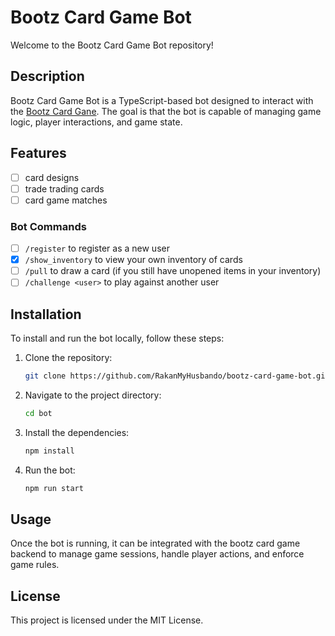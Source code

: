 # Bootz Card Game Bot

Welcome to the Bootz Card Game Bot repository!

## Description
Bootz Card Game Bot is a TypeScript-based bot designed to interact with the [Bootz Card Gane](https://github.com/RakanMyHusbando/bootz-card-game). The goal is that the bot is capable of managing game logic, player interactions, and game state. 

## Features
- [ ] card designs
- [ ] trade trading cards
- [ ] card game matches

### Bot Commands
- [ ] `/register` to register as a new user
- [x] `/show_inventory` to view your own inventory of cards
- [ ] `/pull` to draw a card (if you still have unopened items in your inventory)
- [ ] `/challenge <user>` to play against another user 

## Installation
To install and run the bot locally, follow these steps:
1. Clone the repository:
   ```bash
   git clone https://github.com/RakanMyHusbando/bootz-card-game-bot.git bot
   ```
2. Navigate to the project directory:
   ```bash
   cd bot
   ```
3. Install the dependencies:
   ```bash
   npm install
   ```
4. Run the bot:
   ```bash
   npm run start
   ```

## Usage
Once the bot is running, it can be integrated with the bootz card game backend to manage game sessions, handle player actions, and enforce game rules.

## License
This project is licensed under the MIT License.

